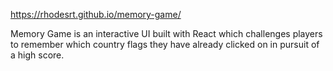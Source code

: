 https://rhodesrt.github.io/memory-game/

Memory Game is an interactive UI built with React which challenges players to remember which country flags they have already clicked on in pursuit of a high score.
